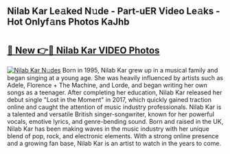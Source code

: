 ## Nilab Kar Le𝚊ked N𝚞de - Part-uER Video Le𝚊ks - Hot Onlyf𝚊ns Photos KaJhb

# <h2><a href="http://ab51494.deff.icu/?id=Nilab+Kar">🔗 New 👉🔴 Nilab Kar VIDEO Photos</a></h2>

[![Nilab Kar N𝚞des](https://i.imgur.com/rIISA9y.gif)](http://ab51494.deff.icu/?id=Nilab+Kar)
Born in 1995, Nilab Kar grew up in a musical family and began singing at a young age. She was heavily influenced by artists such as Adele, Florence + The Machine, and Lorde, and began writing her own songs as a teenager. After completing her education, Nilab Kar released her debut single "Lost in the Moment" in 2017, which quickly gained traction online and caught the attention of music industry professionals. Nilab Kar is a talented and versatile British singer-songwriter, known for her powerful vocals, emotive lyrics, and genre-bending sound. Born and raised in the UK, Nilab Kar has been making waves in the music industry with her unique blend of pop, rock, and electronic elements. With a strong online presence and a growing fan base, Nilab Kar is an artist to watch in the years to come.
